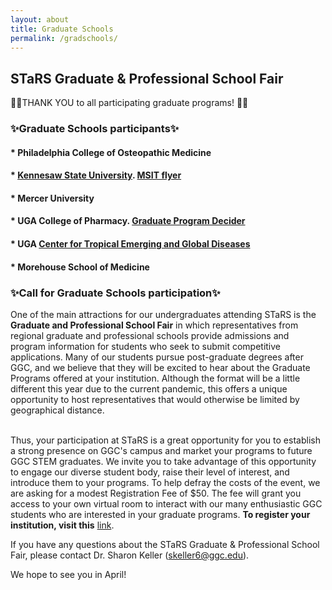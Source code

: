 ```yaml
---
layout: about
title: Graduate Schools
permalink: /gradschools/
---
```


<h2> STaRS Graduate & Professional School Fair</h2>

👏👏THANK YOU to all participating graduate programs! 👏👏

<h3>✨Graduate Schools participants✨</h3>
   
#### * Philadelphia College of Osteopathic Medicine 

#### * [Kennesaw State University](https://msit.kennesaw.edu/). [MSIT flyer](/stars2021/images/MSIT-Flyer.pdf) 
 
#### * Mercer University 

#### * UGA College of Pharmacy. [Graduate Program Decider](/stars2021/images/uga-gradprogramsdecider.pdf) 

#### * UGA [Center for Tropical Emerging and Global Diseases](https://training.ctegd.uga.edu/) 

#### * Morehouse School of Medicine 

<h3>✨Call for Graduate Schools participation✨</h3>

One of the main attractions for our undergraduates attending STaRS is the **Graduate and Professional School Fair** in which representatives from regional graduate and professional schools provide admissions and program information for students who seek to submit competitive applications.  Many of our students pursue post-graduate degrees after GGC, and we believe that they will be excited to hear about the Graduate Programs offered at your institution. Although the format will be a little different this year due to the current pandemic, this offers a unique opportunity to host representatives that would otherwise be limited by geographical distance.

<br>
Thus, your participation at STaRS is a great opportunity for you to establish a strong presence on GGC's campus and market your programs to future GGC STEM graduates.  We invite you to take advantage of this opportunity to engage our diverse student body, raise their level of interest, and introduce them to your programs. To help defray the costs of the event, we are asking for a modest Registration Fee of $50.  The fee will grant you access to your own virtual room to interact with our many enthusiastic GGC students who are interested in your graduate programs. <b>To register your institution, visit this</b> <a href="https://georgia-gwinnett-college-foundation-inc.square.site/product/grad-professional-other-attendee/38?cs=true&cst=custom">link</a>. 


If you have any questions about the STaRS Graduate & Professional School Fair, please contact Dr. Sharon Keller (skeller6@ggc.edu). 


We hope to see you in April! 

